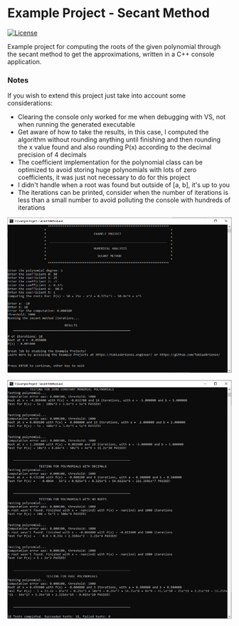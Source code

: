 # Example Project - Secant Method
[![License](https://img.shields.io/github/license/TobiasBriones/example.math.numerical.polynomial.cpp.secant_method)](https://github.com/TobiasBriones/example.math.numerical.polynomial.cpp.secant_method/blob/master/LICENSE)

Example project for computing the roots of the given polynomial through the secant method to get the approximations, written in a C++ console application.

### Notes
If you wish to extend this project just take into account some considerations:
* Clearing the console only worked for me when debugging with VS, not when running the generated executable
* Get aware of how to take the results, in this case, I computed the algorithm without rounding anything until finishing and then rounding the x value found and also rounding P(x) according to the decimal precision of 4 decimals
* The coefficient implementation for the polynomial class can be optimized to avoid storing huge polynomials with lots of zero coefficients, it was just not necessary to do for this project
* I didn't handle when a root was found but outside of [a, b], it's up to you
* The iterations can be printed, consider when the number of iterations is less than a small number to avoid polluting the console with hundreds of iterations

[![Screenshot 1](https://raw.githubusercontent.com/TobiasBriones/images/master/example-projects/example.math.numerical.polynomial.cpp.secant-method/screenshot-1.png)](https://github.com/TobiasBriones/images/tree/master/example-projects)

[![Screenshot 2](https://raw.githubusercontent.com/TobiasBriones/images/master/example-projects/example.math.numerical.polynomial.cpp.secant-method/screenshot-2.png)](https://github.com/TobiasBriones/images/tree/master/example-projects)

